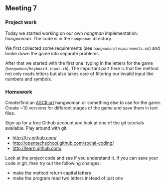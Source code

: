 ## Meeting 7

### Project work

Today we started working on our own _hangman_ implementation: _hangwoman_. The code is in the `hangwoman` directory.

We first collected some requirements (see `hangwoman/requirements.md`) and broke down the game into separate problems.

After that we started with the first one: typing in the letters for the game (`hangwoman/keyboard_input.rb`). The important part here is that the method not only reads letters but also takes care of filtering our invalid input like numbers and symbols.

### Homework

Create/find an [ASCII art](http://en.wikipedia.org/wiki/ASCII_art) hangwoman or something else to use for the game. Create ~10 versions for different stages of the game and save them in text files.

Sign up for a free Github account and look at one of the git tutorials available. Play around with git.

* http://try.github.com/
* http://opentechschool.github.com/social-coding/
* http://learn.github.com/

Look at the project code and see if you understand it. If you can save your code in git, then try out the following changes:

* make the method return capital letters
* make the program read two letters instead of just one
